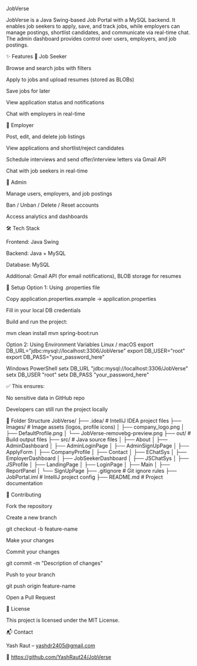JobVerse

JobVerse is a Java Swing-based Job Portal with a MySQL backend.
It enables job seekers to apply, save, and track jobs, while employers can manage postings, shortlist candidates, and communicate via real-time chat.
The admin dashboard provides control over users, employers, and job postings.

✨ Features
👤 Job Seeker

Browse and search jobs with filters

Apply to jobs and upload resumes (stored as BLOBs)

Save jobs for later

View application status and notifications

Chat with employers in real-time

🏢 Employer

Post, edit, and delete job listings

View applications and shortlist/reject candidates

Schedule interviews and send offer/interview letters via Gmail API

Chat with job seekers in real-time

🔑 Admin

Manage users, employers, and job postings

Ban / Unban / Delete / Reset accounts

Access analytics and dashboards

🛠️ Tech Stack

Frontend: Java Swing

Backend: Java + MySQL

Database: MySQL

Additional: Gmail API (for email notifications), BLOB storage for resumes

🚀 Setup
Option 1: Using .properties file

Copy application.properties.example → application.properties

Fill in your local DB credentials

Build and run the project:

mvn clean install
mvn spring-boot:run

Option 2: Using Environment Variables
Linux / macOS
export DB_URL="jdbc:mysql://localhost:3306/JobVerse"
export DB_USER="root"
export DB_PASS="your_password_here"

Windows PowerShell
setx DB_URL "jdbc:mysql://localhost:3306/JobVerse"
setx DB_USER "root"
setx DB_PASS "your_password_here"


✅ This ensures:

No sensitive data in GitHub repo

Developers can still run the project locally

📂 Folder Structure
JobVerse/
├── .idea/                  # IntelliJ IDEA project files
├── Images/                 # Image assets (logos, profile icons)
│   ├── company_logo.png
│   ├── DefaultProfile.png
│   └── JobVerse-removebg-preview.png
├── out/                    # Build output files
├── src/                    # Java source files
│   ├── About
│   ├── AdminDashboard
│   ├── AdminLoginPage
│   ├── AdminSignUpPage
│   ├── ApplyForm
│   ├── CompanyProfile
│   ├── Contact
│   ├── EChatSys
│   ├── EmployerDashboard
│   ├── JobSeekerDashboard
│   ├── JSChatSys
│   ├── JSProfile
│   ├── LandingPage
│   ├── LoginPage
│   ├── Main
│   ├── ReportPanel
│   └── SignUpPage
├── .gitignore              # Git ignore rules
├── JobPortal.iml           # IntelliJ project config
├── README.md               # Project documentation

🤝 Contributing

Fork the repository

Create a new branch

git checkout -b feature-name


Make your changes

Commit your changes

git commit -m "Description of changes"


Push to your branch

git push origin feature-name


Open a Pull Request

📜 License

This project is licensed under the MIT License.

📬 Contact

Yash Raut – yashdr2405@gmail.com

🔗 https://github.com/YashRaut24/JobVerse
